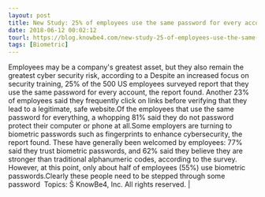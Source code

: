 ```yaml
---
layout: post
title: New Study: 25% of employees use the same password for every account. AUGH!
date: 2018-06-12 00:02:12
tourl: https://blog.knowbe4.com/new-study-25-of-employees-use-the-same-password-for-every-account
tags: [Biometric]
---
```

Employees may be a company's greatest asset, but they also remain the greatest cyber security risk, according to a Despite an increased focus on security training, 25% of the 500 US employees surveyed report that they use the same password for every account, the report found. Another 23% of employees said they frequently click on links before verifying that they lead to a legitimate, safe website.Of the employees that use the same password for everything, a whopping 81% said they do not password protect their computer or phone at all.Some employers are turning to biometric passwords such as fingerprints to enhance cybersecurity, the report found. These have generally been welcomed by employees: 77% said they trust biometric passwords, and 62% said they believe they are stronger than traditional alphanumeric codes, according to the survey. However, at this point, only about half of employees (55%) use biometric passwords.Clearly these people need to be stepped through some password  Topics: Š KnowBe4, Inc. All rights reserved. | 